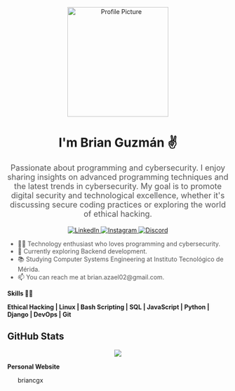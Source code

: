 <!-- Header -->
<p align="center">
    <img src="https://i.imgur.com/vtYEVXS.jpg" alt="Profile Picture" width="230" height="250">
</p>

<!-- Name and Introduction -->
<h1 align="center";>I'm Brian Guzmán ✌</h1>

<p align="center" style="color: #555; font-size: 18px;">Passionate about programming and cybersecurity. I enjoy sharing insights on advanced programming techniques and the latest trends in cybersecurity. My goal is to promote digital security and technological excellence, whether it's discussing secure coding practices or exploring the world of ethical hacking.</p>

<!-- Social Media Links -->
<p align="center">
    <a href="https://www.linkedin.com/in/briancgx">
        <img src="https://img.shields.io/badge/LinkedIn-0077B5?style=for-the-badge&logo=linkedin&logoColor=white" alt="LinkedIn">
    </a>
    <a href="https://www.instagram.com/briancgx/">
        <img src="https://img.shields.io/badge/Instagram-E4405F?style=for-the-badge&logo=instagram&logoColor=white" alt="Instagram">
    </a>
    <a href="https://discordapp.com/users/516485090659008512">
        <img src="https://img.shields.io/badge/Discord-5865F2?style=for-the-badge&logo=discord&logoColor=white" alt="Discord">
    </a>
</p>

<!-- About Me -->

<ul>
  <li style="color: #555;">👩‍💻 Technology enthusiast who loves programming and cybersecurity.</li>
  <li style="color: #555;">🌱 Currently exploring Backend development.</li>
  <li style="color: #555;">📚 Studying Computer Systems Engineering at Instituto Tecnológico de Mérida.</li>
  <li style="color: #555;">📫 You can reach me at brian.azael02@gmail.com.</li>
</ul>

**Skills 👨‍💻**

**Ethical Hacking | Linux | Bash Scripting | SQL | JavaScript | Python | Django | DevOps | Git**  

<!-- GitHub Stats -->
<h2>GitHub Stats</h2>

<p align="center">
  <img src="https://github-readme-stats.vercel.app/api?username=briancgx&show_icons=true&count_private=true&theme=dark">
</p>


<!-- Social Media Links -->
**Personal Website**

<ul>
  <!-- <a href="https://briancgx.github.io" style="color: #3498db;"> --> briancgx</a></li>
</ul>

